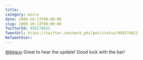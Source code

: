 ```yaml
---
title: 
category: micro
date: 2008-10-13T00:00:00
slug: 2008-10-13T00:00:00
TwitterId: 958174821
TweetUrl: https://twitter.com/mark_philpot/status/958174821
ReTweetUser: 
---
```


[@tieguy](https://twitter.com/tieguy) Great to hear the update!  Good luck with the bar!